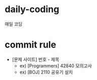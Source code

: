 # daily-coding
매일 코딩



# commit rule

- [문제 사이트] 번호 - 제목
  - ex) [Programmers] 42840 모의고사
  - ex) [BOJ] 2110 공유기 설치

